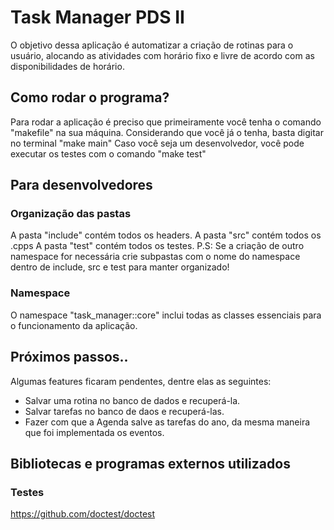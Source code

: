 # Task Manager PDS II
O objetivo dessa aplicação é automatizar a criação de rotinas para o usuário, alocando as atividades com horário fixo e livre de acordo com as disponibilidades de horário.
## Como rodar o programa?
Para rodar a aplicação é preciso que primeiramente você tenha o comando "makefile" na sua máquina.
Considerando que você já o tenha, basta digitar no terminal "make main"
Caso você seja um desenvolvedor, você pode executar os testes com o comando "make test"
## Para desenvolvedores
### Organização das pastas
A pasta "include" contém todos os headers.
A pasta "src" contém todos os .cpps
A pasta "test" contém todos os testes.
P.S: Se a criação de outro namespace for necessária crie subpastas com o nome do namespace dentro de include, src e test para manter organizado!
### Namespace
O namespace "task_manager::core" inclui todas as classes essenciais para o funcionamento da aplicação.
## Próximos passos..
Algumas features ficaram pendentes, dentre elas as seguintes:
- Salvar uma rotina no banco de dados e recuperá-la.
- Salvar tarefas no banco de daos e recuperá-las.
- Fazer com que a Agenda salve as tarefas do ano, da mesma maneira que foi implementada os eventos.
## Bibliotecas e programas externos utilizados
### Testes
https://github.com/doctest/doctest
